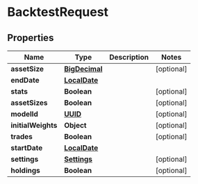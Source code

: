 
# BacktestRequest

## Properties
Name | Type | Description | Notes
------------ | ------------- | ------------- | -------------
**assetSize** | [**BigDecimal**](BigDecimal.md) |  |  [optional]
**endDate** | [**LocalDate**](LocalDate.md) |  | 
**stats** | **Boolean** |  |  [optional]
**assetSizes** | **Boolean** |  |  [optional]
**modelId** | [**UUID**](UUID.md) |  |  [optional]
**initialWeights** | **Object** |  |  [optional]
**trades** | **Boolean** |  |  [optional]
**startDate** | [**LocalDate**](LocalDate.md) |  | 
**settings** | [**Settings**](Settings.md) |  |  [optional]
**holdings** | **Boolean** |  |  [optional]



